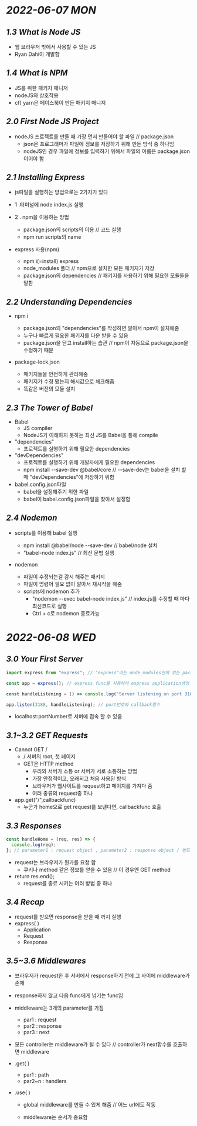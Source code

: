 # _2022-06-07 MON_

## <em>1.3 What is Node JS </em>

- 웹 브라우저 밖에서 사용할 수 있는 JS
- Ryan Dahi이 개발함

## <em>1.4 What is NPM</em>

- JS를 위한 패키지 매니저
- nodeJS와 상호작용
- cf) yarn은 페이스북이 만든 패키지 매니저

## <em>2.0 First Node JS Project</em>

- nodeJS 프로젝트를 만들 때 가장 먼저 만들어야 할 파일 // package.json
  - json은 프로그래머가 파일에 정보를 저장하기 위해 만든 방식 중 하나임
  - nodeJS인 경우 파일에 정보를 입력하기 위해서 파일의 이름은 package.json이어야 함

## <em>2.1 Installing Express</em>

- js파일을 실행하는 방법으로는 2가지가 있다
- 1 .터미널에 node index.js 실행
- 2 . npm을 이용하는 방법

  - package.json의 scripts의 이용 // 코드 실행
  - npm run scripts의 name

- express 사용(npm)
  - npm i(=install) express
  - node_modules 폴더 // npm으로 설치한 모든 패키지가 저장
  - package.json의 dependencies // 패키지를 사용하기 위해 필요한 모듈들을 말함

## <em>2.2 Understanding Dependencies</em>

- npm i

  - package.json의 "dependencies"를 작성하면 알아서 npm이 설치해줌
  - 누구나 빠르게 필요한 패키지를 다운 받을 수 있음
  - package.json을 닫고 install하는 습관 // npm이 자동으로 package.json을 수정하기 때문

- package-lock.json
  - 패키지들을 안전하게 관리해줌
  - 패키지가 수정 됐는지 해시값으로 체크해줌
  - 똑같은 버전의 모듈 설치

## <em>2.3 The Tower of Babel</em>

- Babel
  - JS compiler
  - NodeJS가 이해하지 못하는 최신 JS를 Babel을 통해 compile
- "dependencies"
  - 프로젝트를 실행하기 위해 필요한 dependencies
- "devDependencies"
  - 프로젝트를 실행하기 위해 개발자에게 필요한 dependencies
  - npm install --save-dev @babel/core // --save-dev는 babel을 설치 할 때 "devDependencies"에 저장하기 위함
- babel.config.json파일
  - babel을 설정해주기 위한 파일
  - babel이 babel.config.json파일을 찾아서 설정함

## <em>2.4 Nodemon</em>

- scripts를 이용해 babel 실행

  - npm install @babel/node --save-dev // babel/node 설치
  - "babel-node index.js" // 최신 문법 실행

- nodemon
  - 파일이 수정되는걸 감시 해주는 패키지
  - 파일이 명령어 필요 없이 알아서 재시작을 해줌
  - scripts에 nodemon 추가
    - "nodemon --exec babel-node index.js" // index.js를 수정할 때 마다 최신코드로 실행
    - Ctrl + c로 nodemon 종료가능

# _2022-06-08 WED_

## <em>3.0 Your First Server</em>

```javascript
import express from "express"; // "express"라는 node_modules안에 있는 package를 express라는 이름으로 import

const app = express(); // express func를 사용하여 express application생성

const handleListening = () => console.log("Server listening on port 3188");

app.listen(3188, handleListening); // port번호와 callback함수
```

- localhost:portNumber로 서버에 접속 할 수 있음

## <em>3.1~3.2 GET Requests</em>

- Cannot GET /
  - / 서버의 root, 첫 페이지
  - GET은 HTTP method
    - 우리와 서버가 소통 or 서버가 서로 소통하는 방법
    - 가장 안정적이고, 오래되고 처음 사용된 방식
    - 브라우저가 웹사이트를 request하고 페이지를 가져다 줌
    - 여러 종류의 request중 하나
- app.get("/",callbackfunc)
  - 누군가 home으로 get request를 보낸다면, callbackfunc 호출

## <em>3.3 Responses</em>

```javascript
const handleHome = (req, res) => {
  console.log(req);
}; // parameter1 : request object , parameter2 : response object / 반드시 parameter 2개가 필요
```

- request는 브라우저가 뭔가를 요청 함
  - 쿠키나 method 같은 정보를 얻을 수 있음 // 이 경우엔 GET method
- return res.end();
  - request를 종료 시키는 여러 방법 중 하나

## <em>3.4 Recap</em>

- request를 받으면 response을 받을 때 까지 실행
- express( )
  - Application
  - Request
  - Response

## <em>3.5~3.6 Middlewares</em>

- 브라우저가 request한 후 서버에서 response하기 전에 그 사이에 middleware가 존재
- response하지 않고 다음 func에게 넘기는 func임
- middleware는 3개의 parameter를 가짐
  - par1 : request
  - par2 : response
  - par3 : next
- 모든 controller는 middleware가 될 수 있다 // controller가 next함수를 호출하면 middleware
- .get( )

  - par1 : path
  - par2~n : handlers

- .use( )

  - global middleware를 만들 수 있게 해줌 // 어느 url에도 작동

  - middleware는 순서가 중요함

